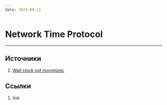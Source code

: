 ```yaml
---
date: 2023-09-11
---
```

# Network Time Protocol

---

## Источники

1. [Wall clock not monotonic](https://martinfowler.com/articles/patterns-of-distributed-systems/time-bound-lease.html#wall-clock-not-monotonic)

## Ссылки

1. link
